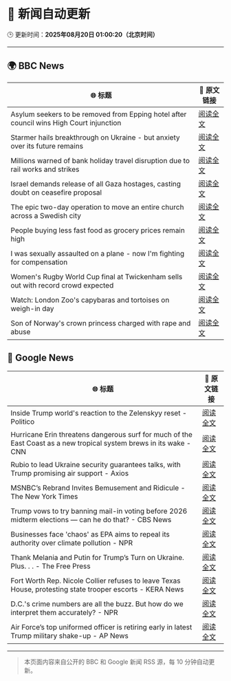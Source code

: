 # 🧠 新闻自动更新

🕒 更新时间：**2025年08月20日 01:00:20（北京时间）**

---

## 🌍 BBC News

| 🌐 标题 | 🔗 原文链接 |
|--------|-------------|
| Asylum seekers to be removed from Epping hotel after council wins High Court injunction | [阅读全文](https://www.bbc.com/news/articles/cy98gdnrl7lo?at_medium=RSS&at_campaign=rss) |
| Starmer hails breakthrough on Ukraine - but anxiety over its future remains | [阅读全文](https://www.bbc.com/news/articles/cr5rl6y04z0o?at_medium=RSS&at_campaign=rss) |
| Millions warned of bank holiday travel disruption due to rail works and strikes | [阅读全文](https://www.bbc.com/news/articles/c5y26gg371jo?at_medium=RSS&at_campaign=rss) |
| Israel demands release of all Gaza hostages, casting doubt on ceasefire proposal | [阅读全文](https://www.bbc.com/news/articles/cjeynvp409vo?at_medium=RSS&at_campaign=rss) |
| The epic two-day operation to move an entire church across a Swedish city | [阅读全文](https://www.bbc.com/news/articles/cde3xp4xlw9o?at_medium=RSS&at_campaign=rss) |
| People buying less fast food as grocery prices remain high | [阅读全文](https://www.bbc.com/news/articles/c5y042g11yvo?at_medium=RSS&at_campaign=rss) |
| I was sexually assaulted on a plane - now I'm fighting for compensation | [阅读全文](https://www.bbc.com/news/articles/cly6g2j67rko?at_medium=RSS&at_campaign=rss) |
| Women's Rugby World Cup final at Twickenham sells out with record crowd expected | [阅读全文](https://www.bbc.com/sport/rugby-union/articles/cwy597y87dxo?at_medium=RSS&at_campaign=rss) |
| Watch: London Zoo's capybaras and tortoises on weigh-in day | [阅读全文](https://www.bbc.com/news/videos/c6267d6ng02o?at_medium=RSS&at_campaign=rss) |
| Son of Norway's crown princess charged with rape and abuse | [阅读全文](https://www.bbc.com/news/articles/cvg3ke05355o?at_medium=RSS&at_campaign=rss) |

## 📰 Google News

| 🌐 标题 | 🔗 原文链接 |
|--------|-------------|
| Inside Trump world's reaction to the Zelenskyy reset - Politico | [阅读全文](https://news.google.com/rss/articles/CBMirAFBVV95cUxPelJ2a3JpNTJTR1dFOVh3VFpfTk5lcXVfMl91YTZFTTNlcHRrRDVfckNBSzNWNVh1T3YtZE1BUFZLM0FOOUR6eFZpT1hEWVdxRG1JWU5lVE1kMFBZcTlaTVhjQlBTTTRqTlMyRTlkSnpLVVQyQ3prRnZNbTU3SmFuc04wTEdVb1JuQzc4ZGFCOGNvb00yWlNISDZZZ3hiaWRhVkRMQWM1N3BTVWgt?oc=5) |
| Hurricane Erin threatens dangerous surf for much of the East Coast as a new tropical system brews in its wake - CNN | [阅读全文](https://news.google.com/rss/articles/CBMilAFBVV95cUxQclVhZUFVV2tXdUl6ZFVjRUN6aVg0YUFEWU0tNkhablFvWWR1aEpZYUJWWjY5dDBGdXBaVmkwMG5kSFhYdklyTlBxMEdHSFlCRjZCY0wxTFlVN3lNUk05dVlCY0lEUUg0Ym1QN1RuTEhCQ2ZDQjcwY0M0TFRqb3lqeERuOTBTUTQ1b0JYTnhiakdKeVpD0gGaAUFVX3lxTE1qZGx5bDdnVnZzX2IxYkVQNFdLY01GN29kT0FkNThQUFBndmhxMjZVeExMMURHMkhka2FVLWg3WmRackFHTnp6ampSZjdBZjIzZmhrQ1VVcG16M2Q5RmtfWlpRSWhTOVZaLTFQR0xFZGh1TkxuZzRQNTJNWERINm9YZFlPNklBaGhZZlhfa1BEVnlGYjBxa0I3MXc?oc=5) |
| Rubio to lead Ukraine security guarantees talks, with Trump promising air support - Axios | [阅读全文](https://news.google.com/rss/articles/CBMiigFBVV95cUxQdGxFQkY4cV9qNEFqU0ZjZ2ZQMV8wUF91cm11S3dBNUJZOGpSanptSVVFWWRfc3B6dElNWXBKUTk5ZVpldV9UdlA1NHAwekNlVXFFVHJ0LW0wUjBFdW1BZVpNa2pYZ1htcEk2TXNwZWtOelhvQk1LaE0wa2FiTEdSb2lVR2NqTVF3cEE?oc=5) |
| MSNBC’s Rebrand Invites Bemusement and Ridicule - The New York Times | [阅读全文](https://news.google.com/rss/articles/CBMifEFVX3lxTFBfRXgwUXRGVG5Tb2FwMG45VGV4UlVCRnF1WXBJQVB0QnJQb0xvaXdMTHBTYktBVHdtTkZ4ZTBER3JpUzlsSzFUUUJXWENhMnRXOWxMOFJuLTB0OHRSX0J6NjZUVzZwUGF6aHNIajN1Uk5TdEp5cEZQckF3TF8?oc=5) |
| Trump vows to try banning mail-in voting before 2026 midterm elections — can he do that? - CBS News | [阅读全文](https://news.google.com/rss/articles/CBMijAFBVV95cUxPWEV2N3ZkVE9wejZkX1dIa0szbnBZMXBGVEI3dE1paXYweEpNcXc5WFdlV3c4dEZNY3Rkd2c5OUVWY0xRN0JrZm91bkU4RTBMU2ExR3FJMXVvMlJsSXpocngtQllJMjNTWnJWSU5KMmhRVTN1STdqaTNzOHEwYzB0MkRRYjlGY1BVVE1DNdIBkgFBVV95cUxOU3JHSl9zZk42VHdQSzZ4YllCaW53N0lEb09oM21CdW5ZdUxvWWtZTUNXWmNfOURjeDYyby11eE8tRjNJNzJVRDRCckZRbjlueUFhdElCVThrbFg0U0xEM0o2a0duOVpyekFpekRRdGtJUGNqeWVJNXlGbFZZX2ZGbW5FSW9DVkx5czNUM3FIRzhBUQ?oc=5) |
| Businesses face 'chaos' as EPA aims to repeal its authority over climate pollution - NPR | [阅读全文](https://news.google.com/rss/articles/CBMinwFBVV95cUxOUUdXd2RCbllfcjRacVhJaHA5a25JX1ZWemI4RHBPaHBiUkhQbVJtS2toTUdwQk1ZWjdHS0prRTRsNE1jWGRTX1RYU0JpT0pqbENjV005YU1hYWFuel9TeDhBQ0ZvLTU4NjJmb3ZpOWx5MnlDZS1qbzN5bEo3bU82bVN6OUQ4RHlJckZsN0tIdFJVd1ZjRFhJNGlyV25USlE?oc=5) |
| Thank Melania and Putin for Trump’s Turn on Ukraine. Plus. . . - The Free Press | [阅读全文](https://news.google.com/rss/articles/CBMif0FVX3lxTFBCRnNWWkxpU3U0Y09oYU5PeEZzZGxxZE1fcG1GdDd0ODViOVo1MU9vZjhlekdYRXhUMDU2YXl1OVJJT0xYekhiV0ZOWTVTY000ZGxZQ0tZYWdPa0thNmZzQ2ZaV255ek1INFNraXNJOVc0Z2c0dEZfbWQ4SGZERHM?oc=5) |
| Fort Worth Rep. Nicole Collier refuses to leave Texas House, protesting state trooper escorts - KERA News | [阅读全文](https://news.google.com/rss/articles/CBMi1AFBVV95cUxNQmVxYlpLeWEwSTZzZnJaNDVueHFpV2V1Yy1rT3AxN0NkcDRtVkp6aG9UbXNlZmtYMHRKLXlWeXIwUlNiZzUxakhqaVZ4OW9BZElVdjhsRExJTlZONmk2bjhqbDFrQmZVWmR4THRWdGpuQXEtVlBxOHNUZG02QnhtZ0oxNzRqZG15R1NlUFFsQnZJUkpLTzBoQ1NXMUM1R1RFVXJDbzc1aTBRSTFUcHprZjVLQW9KME8zSjF1ek5taEd3ZWFSSDdoeU9XenUyR1UtQk9RYg?oc=5) |
| D.C.'s crime numbers are all the buzz. But how do we interpret them accurately? - NPR | [阅读全文](https://news.google.com/rss/articles/CBMieEFVX3lxTE13cHhqelAwVHFmOTRldlplZGx5b0plQWk4LThXN0hKR09SY1NINFNMajVOVWNiT3Z6R0JNYlY1dDVSQ3hJOUxUcFFKT3c5V2xlWFdSNkU4NHZVbDEtcWlKNVkwSmdFV3pTMGxWWUpZYTRuNEczTmpWVQ?oc=5) |
| Air Force’s top uniformed officer is retiring early in latest Trump military shake-up - AP News | [阅读全文](https://news.google.com/rss/articles/CBMirwFBVV95cUxNMnltM0lSQTNkQ3VLLTZJTjJEcVk1NkJkNGhuYUtPNDV4c3RDRWtobko4bGJWVFVGeE1wbEhpY0oyUk9oV1pMTnNUYnlrTEVPbS0yY0RVSDNyQmpRaGxWNmx0TlpONnFpaEdwVEx6ZmxWNmNfc3d4MVVDdm9tN1JuX0pyRkk1WC1hemV1WEhaSHU2UTVxb2N2RDlWS0hQOENNS091WjVWNDBaaUExcGdZ?oc=5) |

---
> 本页面内容来自公开的 BBC 和 Google 新闻 RSS 源，每 10 分钟自动更新。
